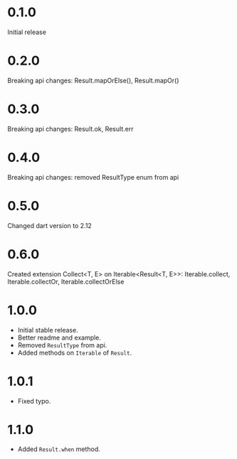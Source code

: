
# 0.1.0

Initial release

# 0.2.0

Breaking api changes: Result.mapOrElse(), Result.mapOr()

# 0.3.0

Breaking api changes: Result.ok, Result.err

# 0.4.0

Breaking api changes: removed ResultType enum from api

# 0.5.0

Changed dart version to 2.12

# 0.6.0

Created extension Collect<T, E> on Iterable<Result<T, E>>: Iterable.collect, Iterable.collectOr, Iterable.collectOrElse

# 1.0.0

- Initial stable release.
- Better readme and example.
- Removed `ResultType` from api.
- Added methods on `Iterable` of `Result`.

# 1.0.1

- Fixed typo.

# 1.1.0

- Added `Result.when` method.

